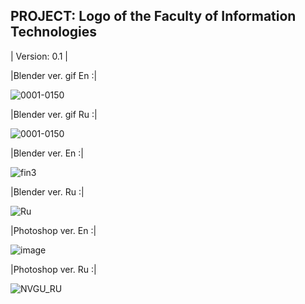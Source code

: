 PROJECT: Logo of the Faculty of Information Technologies
------------------------------------------------------------
| Version: 0.1 |

|Blender ver. gif En :|

![0001-0150](https://github.com/user-attachments/assets/ffa15ee1-a5fe-4135-9978-6b216bc34ff0)

|Blender ver. gif Ru :|

![0001-0150](https://github.com/user-attachments/assets/3e638381-6758-4d69-a7b0-9cc3b8f8da81)


|Blender ver. En :|

![fin3](https://github.com/user-attachments/assets/63a2d43f-c4bd-4feb-a3c4-e7c5684a03ce)

|Blender ver. Ru :|

![Ru](https://github.com/user-attachments/assets/e6d0e3dc-7b4c-4f7f-9b97-f688bdf1a5cc)


|Photoshop ver. En :|

![image](https://github.com/user-attachments/assets/ee36c5e9-4351-42ad-9451-97ec20eb0148)

|Photoshop ver. Ru :|

![NVGU_RU](https://github.com/user-attachments/assets/6664b346-2bb6-4761-8c67-1a78a71a5168)



